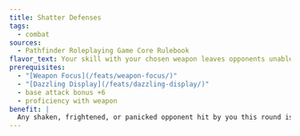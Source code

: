 ```yaml
---
title: Shatter Defenses
tags:
  - combat
sources:
  - Pathfinder Roleplaying Game Core Rulebook
flavor_text: Your skill with your chosen weapon leaves opponents unable to defend themselves if you strike them when their defenses are already compromised.
prerequisites:
  - "[Weapon Focus](/feats/weapon-focus/)"
  - "[Dazzling Display](/feats/dazzling-display/)"
  - base attack bonus +6
  - proficiency with weapon
benefit: |
  Any shaken, frightened, or panicked opponent hit by you this round is flat-footed to your attacks until the end of your next turn. This includes any additional attacks you make this round.
---
```



